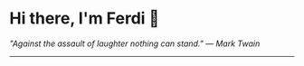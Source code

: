 <h1>Hi there, I'm Ferdi 👋</h1>

<p><em>
  "Against the assault of laughter nothing can stand." — Mark Twain
</em></p>

---
